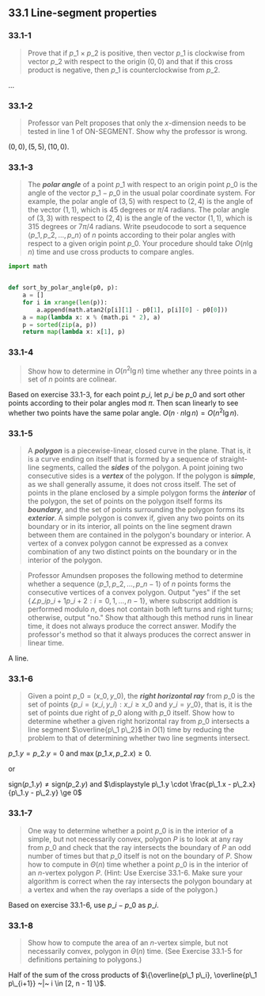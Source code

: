 ## 33.1 Line-segment properties

### 33.1-1

> Prove that if $p\_1 \times p\_2$ is positive, then vector $p\_1$ is clockwise from vector $p\_2$ with respect to the origin $(0, 0)$ and that if this cross product is negative, then $p\_1$ is counterclockwise from $p\_2$.

$\dots$

### 33.1-2

> Professor van Pelt proposes that only the $x$-dimension needs to be tested in line 1 of ON-SEGMENT. Show why the professor is wrong.

$(0, 0), (5, 5), (10, 0)$.

### 33.1-3

> The __*polar angle*__ of a point $p\_1$ with respect to an origin point $p\_0$ is the angle of the vector $p\_1 - p\_0$ in the usual polar coordinate system. For example, the polar angle of $(3, 5)$ with respect to $(2, 4)$ is the angle of the vector $(1, 1)$, which is $45$ degrees or $\pi / 4$ radians. The polar angle of $(3, 3)$ with respect to $(2, 4)$ is the angle of the vector $(1, 1)$, which is $315$ degrees or $7\pi / 4$ radians. Write pseudocode to sort a sequence $\langle p\_1, p\_2, \dots, p\_n \rangle$ of $n$ points according to their polar angles with respect to a given origin point $p\_0$. Your procedure should take $O(n \lg n)$ time and use cross products to compare angles.

```python
import math


def sort_by_polar_angle(p0, p):
    a = []
    for i in xrange(len(p)):
        a.append(math.atan2(p[i][1] - p0[1], p[i][0] - p0[0]))
    a = map(lambda x: x % (math.pi * 2), a)
    p = sorted(zip(a, p))
    return map(lambda x: x[1], p)
```


### 33.1-4

> Show how to determine in $O(n^2 \lg n)$ time whether any three points in a set of $n$ points are colinear.

Based on exercise 33.1-3, for each point $p\_i$, let $p\_i$ be $p\_0$ and sort other points according to their polar angles mod $\pi$. Then scan linearly to see whether two points have the same polar angle. $O(n \cdot n \lg n) = O(n^2 \lg n)$.

### 33.1-5

> A __*polygon*__ is a piecewise-linear, closed curve in the plane. That is, it is a curve ending on itself that is formed by a sequence of straight-line segments, called the __*sides*__ of the polygon. A point joining two consecutive sides is a __*vertex*__ of the polygon. If the polygon is __*simple*__, as we shall generally assume, it does not cross itself. The set of points in the plane enclosed by a simple polygon forms the __*interior*__ of the polygon, the set of points on the polygon itself forms its __*boundary*__, and the set of points surrounding the polygon forms its __*exterior*__. A simple polygon is convex if, given any two points on its boundary or in its interior, all points on the line segment drawn between them are contained in the polygon's boundary or interior. A vertex of a convex polygon cannot be expressed as a convex combination of any two distinct points on the boundary or in the interior of the polygon.

> Professor Amundsen proposes the following method to determine whether a sequence $\langle p\_1, p\_2, \dots, p\_{n-1} \rangle$ of $n$ points forms the consecutive vertices of a convex polygon. Output "yes" if the set $\{ \angle p\_i p\_{i+1} p\_{i+2}: i = 0, 1, \dots, n - 1 \}$, where subscript addition is performed modulo $n$, does not contain both left turns and right turns; otherwise, output "no." Show that although this method runs in linear time, it does not always produce the correct answer. Modify the professor's method so that it always produces the correct answer in linear time.

A line.

### 33.1-6

> Given a point $p\_0 = (x\_0, y\_0)$, the __*right horizontal ray*__ from $p\_0$ is the set of points $\{ p\_i = (x\_i, y\_i) : x\_i \ge x\_0 ~\text{and}~ y\_i = y\_0 \}$, that is, it is the set of points due right of $p\_0$ along with $p\_0$ itself. Show how to determine whether a given right horizontal ray from $p\_0$ intersects a line segment $\overline{p\_1 p\_2}$ in $O(1)$ time by reducing the problem to that of determining whether two line segments intersect.

$p\_1.y = p\_2.y = 0$ and $\max(p\_1.x, p\_2.x) \ge 0$.

or

$\text{sign}(p\_1.y) \ne \text{sign}(p\_2.y)$ and $\displaystyle p\_1.y \cdot \frac{p\_1.x - p\_2.x}{p\_1.y - p\_2.y} \ge 0$

### 33.1-7

> One way to determine whether a point $p\_0$ is in the interior of a simple, but not necessarily convex, polygon $P$ is to look at any ray from $p\_0$ and check that the ray intersects the boundary of $P$ an odd number of times but that $p\_0$ itself is not on the boundary of $P$. Show how to compute in $\Theta(n)$ time whether a point $p\_0$ is in the interior of an $n$-vertex polygon $P$. (Hint: Use Exercise 33.1-6. Make sure your algorithm is correct when the ray intersects the polygon boundary at a vertex and when the ray overlaps a side of the polygon.)

Based on exercise 33.1-6, use $p\_i - p\_0$ as $p\_i$.

### 33.1-8

> Show how to compute the area of an $n$-vertex simple, but not necessarily convex, polygon in $\Theta(n)$ time. (See Exercise 33.1-5 for definitions pertaining to polygons.)

Half of the sum of the cross products of $\{\overline{p\_1 p\_i}, \overline{p\_1 p\_{i+1}} ~|~ i \in [2, n - 1] \}$.
